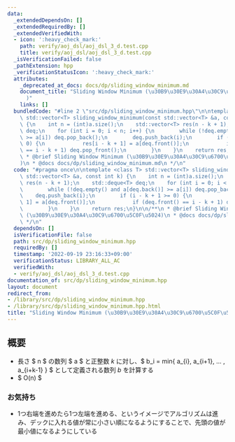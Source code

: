 ```yaml
---
data:
  _extendedDependsOn: []
  _extendedRequiredBy: []
  _extendedVerifiedWith:
  - icon: ':heavy_check_mark:'
    path: verify/aoj_dsl/aoj_dsl_3_d.test.cpp
    title: verify/aoj_dsl/aoj_dsl_3_d.test.cpp
  _isVerificationFailed: false
  _pathExtension: hpp
  _verificationStatusIcon: ':heavy_check_mark:'
  attributes:
    _deprecated_at_docs: docs/dp/sliding_window_minimum.md
    document_title: "Sliding Window Minimum (\u30B9\u30E9\u30A4\u30C9\u6700\u5C0F\u5024\
      )"
    links: []
  bundledCode: "#line 2 \"src/dp/sliding_window_minimum.hpp\"\n\ntemplate <class T>\
    \ std::vector<T> sliding_window_minimum(const std::vector<T> &a, const int k)\
    \ {\n    int n = (int)a.size();\n    std::vector<T> res(n - k + 1);\n    std::deque<T>\
    \ deq;\n    for (int i = 0; i < n; i++) {\n        while (!deq.empty() and a[deq.back()]\
    \ >= a[i]) deq.pop_back();\n        deq.push_back(i);\n        if (i - k + 1 >=\
    \ 0) {\n            res[i - k + 1] = a[deq.front()];\n            if (deq.front()\
    \ == i - k + 1) deq.pop_front();\n        }\n    }\n    return res;\n}\n\n/**\n\
    \ * @brief Sliding Window Minimum (\u30B9\u30E9\u30A4\u30C9\u6700\u5C0F\u5024\
    )\n * @docs docs/dp/sliding_window_minimum.md\n */\n"
  code: "#pragma once\n\ntemplate <class T> std::vector<T> sliding_window_minimum(const\
    \ std::vector<T> &a, const int k) {\n    int n = (int)a.size();\n    std::vector<T>\
    \ res(n - k + 1);\n    std::deque<T> deq;\n    for (int i = 0; i < n; i++) {\n\
    \        while (!deq.empty() and a[deq.back()] >= a[i]) deq.pop_back();\n    \
    \    deq.push_back(i);\n        if (i - k + 1 >= 0) {\n            res[i - k +\
    \ 1] = a[deq.front()];\n            if (deq.front() == i - k + 1) deq.pop_front();\n\
    \        }\n    }\n    return res;\n}\n\n/**\n * @brief Sliding Window Minimum\
    \ (\u30B9\u30E9\u30A4\u30C9\u6700\u5C0F\u5024)\n * @docs docs/dp/sliding_window_minimum.md\n\
    \ */\n"
  dependsOn: []
  isVerificationFile: false
  path: src/dp/sliding_window_minimum.hpp
  requiredBy: []
  timestamp: '2022-09-19 23:16:33+09:00'
  verificationStatus: LIBRARY_ALL_AC
  verifiedWith:
  - verify/aoj_dsl/aoj_dsl_3_d.test.cpp
documentation_of: src/dp/sliding_window_minimum.hpp
layout: document
redirect_from:
- /library/src/dp/sliding_window_minimum.hpp
- /library/src/dp/sliding_window_minimum.hpp.html
title: "Sliding Window Minimum (\u30B9\u30E9\u30A4\u30C9\u6700\u5C0F\u5024)"
---
```

## 概要

- 長さ $ n $ の数列 $ a $ と正整数 $k$ に対し、$ b_i = min\{ a_{i}, a_{i+1}, ... , a_{i+k-1} \} $ として定義される数列 $b$ を計算する
- $ O(n) $

### お気持ち
- 1つ右端を進めたら1つ左端を進める、というイメージでアルゴリズムは進み、デックに入れる値が常に小さい順になるようにすることで、先頭の値が最小値になるようにしている

